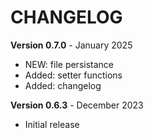 # CHANGELOG

**Version 0.7.0** - January 2025<br/>

-   NEW: file persistance<br/>
-   Added: setter functions<br/>
-   Added: changelog<br/>

**Version 0.6.3** - December 2023<br/>

-   Initial release<br/>
